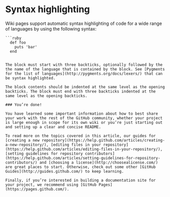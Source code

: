 # Syntax highlighting

Wiki pages support automatic syntax highlighting of code for a wide range of languages by using the following syntax:

```text
```ruby
  def foo
    puts 'bar'
  end
```
```

The block must start with three backticks, optionally followed by the the name of the language that is contained by the block. See [Pygments for the list of languages](http://pygments.org/docs/lexers/) that can be syntax highlighted.

The block contents should be indented at the same level as the opening backticks. The block must end with three backticks indented at the same level as the opening backticks.

### You’re done!

You have learned some important information about how to best share your work with the rest of the GitHub community, whether your project is large enough in scope for its own wiki or you’re just starting out and setting up a clear and concise README.

To read more on the topics covered in this article, our guides for [creating a new repository](https://help.github.com/articles/creating-a-new-repository/), [editing files in your repository](https://help.github.com/articles/editing-files-in-your-repository/), [setting guidelines for repository contributors](https://help.github.com/articles/setting-guidelines-for-repository-contributors/) and [choosing a license](http://choosealicense.com/) are great places to start. Otherwise, check out some other [GitHub Guides](http://guides.github.com/) to keep learning.

Finally, if you’re interested in building a documentation site for your project, we recommend using [GitHub Pages](https://pages.github.com/).  


